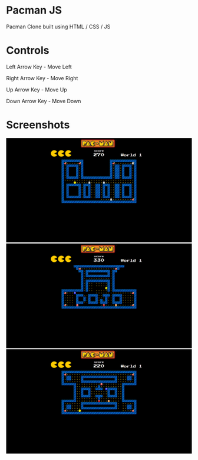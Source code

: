 # Pacman JS
Pacman Clone built using HTML / CSS / JS

# Controls
<p>Left Arrow Key - Move Left</p>
<p>Right Arrow Key - Move Right</p>
<p>Up Arrow Key - Move Up</p>
<p>Down Arrow Key - Move Down</p>

# Screenshots
<img src="screenshot/screenshot1.png" alt="screenshot1">
<img src="screenshot/screenshot2.png" alt="screenshot2">
<img src="screenshot/screenshot3.png" alt="screenshot3">

